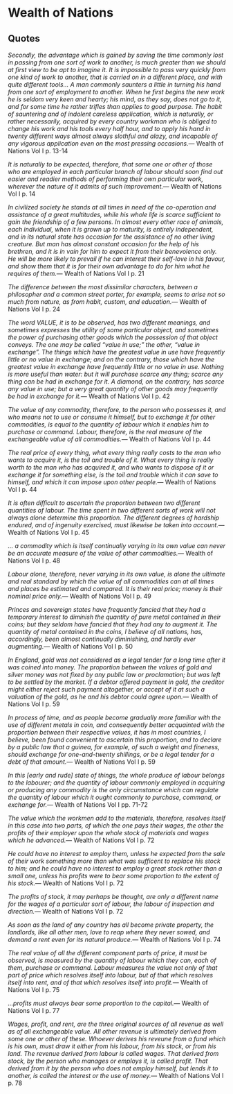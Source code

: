<link href="index.css" rel="stylesheet"/>

Wealth of Nations
=================

Quotes
------

<quote><cite>Secondly, the advantage which is gained by saving the time commonly lost in passing from one sort of work to another, is much greater than we should at first view to be apt to imagine it. It is impossible to pass very quickly from one kind of work to another, that is carried on in a different place, and with quite different tools... A man commonly saunters a little in turning his hand from one sort of employment to another. When he first begins the new work he is seldom very keen and hearty; his mind, as they say, does not go to it, and for some time he rather trifles than applies to good purpose. The habit of sauntering and of indolent careless application, which is naturally, or rather necessarily, acquired by every country workman who is obliged to change his work and his tools every half hour, and to apply his hand in twenty different ways almost always slothful and alazy, and incapable of any vigorous application even on the most pressing occasions.</cite><span>— <author>Wealth of Nations Vol I p. 13-14</author></span></quote>

<quote><cite>It is naturally to be expected, therefore, that some one or other of those who are employed in each particular branch of labour should soon find out easier and readier methods of performing their own particular work, wherever the nature of it admits of such improvement.</cite><span>— <author>Wealth of Nations Vol I p. 14</author></span></quote>

<quote><cite>In civilized society he stands at all times in need of the co-operation and assistance of a great multitudes, while his whole life is scarce sufficient to gain the friendship of a few persons. In almost every other race of animals, each individual, when it is grown up to maturity, is entirely independent, and in its natural state has occasion for the assistance of no other living creature. But man has almost constant occasion for the help of his brethren, and it is in vain for him to expect it from their benevolence only. He will be more likely to prevail if he can interest their self-love in his favour, and show them that it is for their own advantage to do for him what he requires of them.</cite><span>— <author>Wealth of Nations Vol I p. 21</author></span></quote>

<quote><cite>The difference between the most dissimilar characters, between a philosopher and a common street porter, for example, seems to arise not so much from nature, as from habit, custom, and education.</cite><span>— <author>Wealth of Nations Vol I p. 24</author></span></quote>

<quote><cite>The word VALUE, it is to be observed, has two different meanings, and sometimes expresses the utility of some particular object, and sometimes the power of purchasing other goods which the possession of that object conveys. The one may be called “value in use;” the other, “value in exchange”. The things which have the greatest value in use have frequently little or no value in exchange; and on the contrary, those which have the greatest value in exchange have frequently little or no value in use. Nothing is more useful than water: but it will purchase scarce any thing; scarce any thing can be had in exchange for it. A diamond, on the contrary, has scarce any value in use; but a very great quantity of other goods may frequently be had in exchange for it.</cite><span>— <author>Wealth of Nations Vol I p. 42</author></span></quote>

<quote><cite>The value of any commodity, therefore, to the person who possesses it, and who means not to use or consume it himself, but to exchange it for other commodities, is equal to the quantity of labour which it enables him to purchase or command. Labour, therefore, is the real measure of the exchangeable value of all commodities.</cite><span>— <author>Wealth of Nations Vol I p. 44</author></span></quote>

<quote><cite>The real price of every thing, what every thing really costs to the man who wants to acquire it, is the toil and trouble of it. What every thing is really worth to the man who has acquired it, and who wants to dispose of it or exchange it for something else, is the toil and trouble which it can save to himself, and which it can impose upon other people.</cite><span>— <author>Wealth of Nations Vol I p. 44</author></span></quote>

<quote><cite>It is often difficult to ascertain the proportion between two different quantities of labour. The time spent in two different sorts of work will not always alone determine this proportion. The different degrees of hardship endured, and of ingenuity exercised, must likewise be taken into account.</cite><span>— <author>Wealth of Nations Vol I p. 45</author></span></quote>

<quote><cite>... a commodity which is itself continually varying in its own value can never be an accurate measure of the value of other commodities.</cite><span>— <author>Wealth of Nations Vol I p. 48</author></span></quote>

<quote><cite>Labour alone, therefore, never varying in its own value, is alone the ultimate and real standard by which the value of all commodities can at all times and places be estimated and compared. It is their real price; money is their nominal price only.</cite><span>— <author>Wealth of Nations Vol I p. 49</author></span></quote>

<quote><cite>Princes and sovereign states have frequently fancied that they had a temporary interest to diminish the quantity of pure metal contained in their coins; but they seldom have fancied that they had any to augment it. The quantity of metal contained in the coins, I believe of all nations, has, accordingly, been almost continually diminishing, and hardly ever augmenting.</cite><span>— <author>Wealth of Nations Vol I p. 50</author></span></quote>

<quote><cite>In England, gold was not considered as a legal tender for a long time after it was coined into money. The proportion between the values of gold and silver money was not fixed by any public law or proclamation; but was left to be settled by the market. If a debtor offered payment in gold, the creditor might either reject such payment altogether, or accept of it at such a valuation of the gold, as he and his debtor could agree upon.</cite><span>— <author>Wealth of Nations Vol I p. 59</author></span></quote>

<quote><cite>In process of time, and as people become gradually more familiar with the use of different metals in coin, and consequently better acquainted with the proportion between their respective values, it has in most countries, I believe, been found convenient to ascertain this proportion, and to declare by a public law that a guinea, for example, of such a weight and fineness, should exchange for one-and-twenty shillings, or be a legal tender for a debt of that amount.</cite><span>— <author>Wealth of Nations Vol I p. 59</author></span></quote>

<quote><cite>In this &lsqb;early and rude&rsqb; state of things, the whole produce of labour belongs to the labourer; and the quantity of labour commonly employed in acquiring or producing any commodity is the only circumstance which can regulate the quantity of labour which it ought commonly to purchase, command, or exchange for.</cite><span>— <author>Wealth of Nations Vol I pp. 71-72</author></span></quote>

<quote><cite>The value which the workmen add to the materials, therefore, resolves itself in this case into two parts, of which the one pays their wages, the other the profits of their employer upon the whole stock of materials and wages which he advanced.</cite><span>— <author>Wealth of Nations Vol I p. 72</author></span></quote>

<quote><cite>He could have no interest to employ them, unless he expected from the sale of their work something more than what was sufficent to replace his stock to him; and he could have no interest to employ a great stock rather than a small one, unless his profits were to bear some proportion to the extent of his stock.</cite><span>— <author>Wealth of Nations Vol I p. 72</author></span></quote>

<quote><cite>The profits of stock, it may perhaps be thought, are only a different name for the wages of a particular sort of labour, the labour of inspection and direction.</cite><span>— <author>Wealth of Nations Vol I p. 72</author></span></quote>

<quote><cite>As soon as the land of any country has all become private property, the landlords, like all other men, love to reap where they never sowed, and demand a rent even for its natural produce.</cite><span>— <author>Wealth of Nations Vol I p. 74</author></span></quote>

<quote><cite>The real value of all the different component parts of price, it must be observed, is measured by the quantity of labour which they can, each of them, purchase or command. Labour measures the value not only of that part of price which resolves itself into labour, but of that which resolves itself into rent, and of that which resolves itself into profit.</cite><span>— <author>Wealth of Nations Vol I p. 75</author></span></quote>

<quote><cite>...profits must always bear some proportion to the capital.</cite><span>— <author>Wealth of Nations Vol I p. 77</author></span></quote>

<quote><cite>Wages, profit, and rent, are the three original sources of all revenue as well as of all exchangeable value. All other revenue is ultimately derived from some one or other of these. Whoever derives his reveune from a fund which is his own, must draw it either from his labour, from his stock, or from his land. The revenue derived from labour is called wages. That derived from stock, by the person who manages or employs it, is called profit. That derived from it by the person who does not employ himself, but lends it to another, is called the interest or the use of money.</cite><span>— <author>Wealth of Nations Vol I p. 78</author></span></quote>
